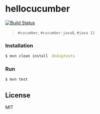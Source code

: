# hellocucumber

[![Build Status](https://travis-ci.org/joemccann/dillinger.svg?branch=master)](https://travis-ci.org/joemccann/dillinger)


> `#cucumber`, `#cucumber-java8`, `#java 11`

### Installation
```sh
$ mvn clean install -Dskiptests
```

### Run
```sh
$ mvn test
```

License
----

MIT